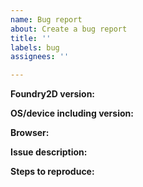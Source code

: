 ```yaml
---
name: Bug report
about: Create a bug report
title: ''
labels: bug
assignees: ''

---
```


<!-- Please search existing issues for potential duplicates before filing yours:
https://github.com/foundry2D/foundry2d/issues?q=is%3Aissue
-->

**Foundry2D version:**
<!-- Specify commit hash if using non-official build. -->


**OS/device including version:**
<!-- Specify GPU model, drivers, and the backend (non-DXR or DXR) if graphics-related. -->

**Browser:**
<!-- Specify browser name. Examples: Chrome,Firefox,Brave,Opera,Safari,etc. -->

**Issue description:**
<!-- What happened, and what was expected. -->


**Steps to reproduce:**
<!-- If needed, include screenshots by drag and dropping them. -->
